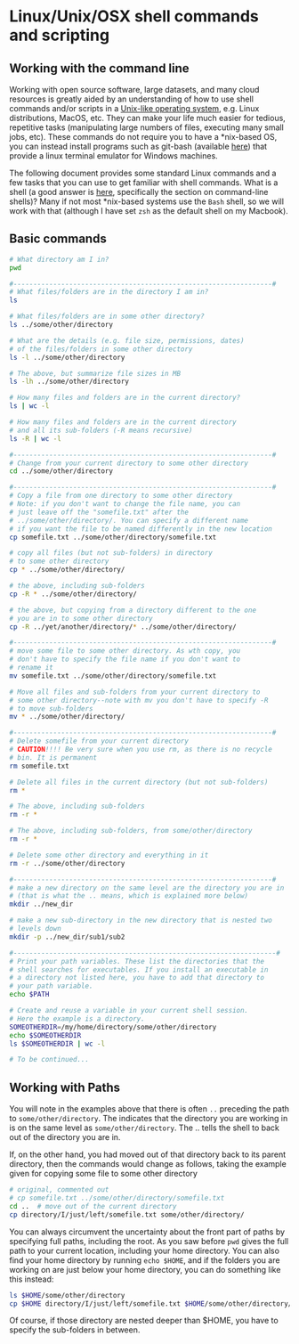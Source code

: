 # Linux/Unix/OSX shell commands and scripting

## Working with the command line

Working with open source software, large datasets, and many cloud
resources is greatly aided by an understanding of how to use shell
commands and/or scripts in a [Unix-like operating
system](https://en.wikipedia.org/wiki/Unix-like), e.g. Linux
distributions, MacOS, etc. They can make your life much easier for
tedious, repetitive tasks (manipulating large numbers of files,
executing many small jobs, etc). These commands do not require you to
have a \*nix-based OS, you can instead install programs such as git-bash
(available [here](https://git-scm.com/download/win)) that provide a
linux terminal emulator for Windows machines.

The following document provides some standard Linux commands and a few
tasks that you can use to get familiar with shell commands. What is a
shell (a good answer is
[here](https://en.wikipedia.org/wiki/Shell_%28computing%29),
specifically the section on command-line shells)? Many if not most
\*nix-based systems use the `Bash` shell, so we will work with that
(although I have set `zsh` as the default shell on my Macbook).

## Basic commands

``` bash
# What directory am I in?
pwd 

#-----------------------------------------------------------------#
# What files/folders are in the directory I am in?
ls 

# What files/folders are in some other directory?
ls ../some/other/directory

# What are the details (e.g. file size, permissions, dates) 
# of the files/folders in some other directory
ls -l ../some/other/directory

# The above, but summarize file sizes in MB
ls -lh ../some/other/directory

# How many files and folders are in the current directory?
ls | wc -l

# How many files and folders are in the current directory 
# and all its sub-folders (-R means recursive)
ls -R | wc -l

#-----------------------------------------------------------------#
# Change from your current directory to some other directory
cd ../some/other/directory

#-----------------------------------------------------------------#
# Copy a file from one directory to some other directory
# Note: if you don't want to change the file name, you can 
# just leave off the "somefile.txt" after the 
# ../some/other/directory/. You can specify a different name
# if you want the file to be named differently in the new location
cp somefile.txt ../some/other/directory/somefile.txt

# copy all files (but not sub-folders) in directory 
# to some other directory
cp * ../some/other/directory/

# the above, including sub-folders
cp -R * ../some/other/directory/

# the above, but copying from a directory different to the one 
# you are in to some other directory
cp -R ../yet/another/directory/* ../some/other/directory/

#-----------------------------------------------------------------#
# move some file to some other directory. As wth copy, you 
# don't have to specify the file name if you don't want to 
# rename it
mv somefile.txt ../some/other/directory/somefile.txt

# Move all files and sub-folders from your current directory to 
# some other directory--note with mv you don't have to specify -R 
# to move sub-folders
mv * ../some/other/directory/

#-----------------------------------------------------------------#
# Delete somefile from your current directory
# CAUTION!!!! Be very sure when you use rm, as there is no recycle 
# bin. It is permanent
rm somefile.txt

# Delete all files in the current directory (but not sub-folders)
rm *

# The above, including sub-folders
rm -r * 

# The above, including sub-folders, from some/other/directory
rm -r * 

# Delete some other directory and everything in it
rm -r ../some/other/directory

#-----------------------------------------------------------------#
# make a new directory on the same level are the directory you are in
# (that is what the .. means, which is explained more below)
mkdir ../new_dir

# make a new sub-directory in the new directory that is nested two 
# levels down
mkdir -p ../new_dir/sub1/sub2

#------------------------------------------------------------------#
# Print your path variables. These list the directories that the 
# shell searches for executables. If you install an executable in 
# a directory not listed here, you have to add that directory to 
# your path variable. 
echo $PATH

# Create and reuse a variable in your current shell session. 
# Here the example is a directory. 
SOMEOTHERDIR=/my/home/directory/some/other/directory
echo $SOMEOTHERDIR
ls $SOMEOTHERDIR | wc -l

# To be continued...
```

## Working with Paths

You will note in the examples above that there is often `..` preceding
the path to `some/other/directory`. The indicates that the directory you
are working in is on the same level as `some/other/directory`. The ..
tells the shell to back out of the directory you are in.

If, on the other hand, you had moved out of that directory back to its
parent directory, then the commands would change as follows, taking the
example given for copying some file to some other directory

``` bash
# original, commented out
# cp somefile.txt ../some/other/directory/somefile.txt
cd ..  # move out of the current directory
cp directory/I/just/left/somefile.txt some/other/directory/
```

You can always circumvent the uncertainty about the front part of paths
by specifying full paths, including the root. As you saw before `pwd`
gives the full path to your current location, including your home
directory. You can also find your home directory by running
`echo $HOME`, and if the folders you are working on are just below your
home directory, you can do something like this instead:

``` bash
ls $HOME/some/other/directory
cp $HOME directory/I/just/left/somefile.txt $HOME/some/other/directory/
```

Of course, if those directory are nested deeper than \$HOME, you have to
specify the sub-folders in between.
